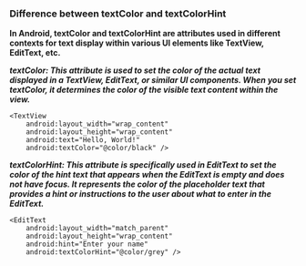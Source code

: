 ### Difference between textColor and textColorHint

**In Android, textColor and textColorHint are attributes used in different contexts for text display within various UI elements like TextView, EditText, etc.**

***textColor: This attribute is used to set the color of the actual text displayed in a TextView, EditText, or similar UI components. When you set textColor, it determines the color of the visible text content within the view.***

```
<TextView
    android:layout_width="wrap_content"
    android:layout_height="wrap_content"
    android:text="Hello, World!"
    android:textColor="@color/black" />
```

***textColorHint: This attribute is specifically used in EditText to set the color of the hint text that appears when the EditText is empty and does not have focus. It represents the color of the placeholder text that provides a hint or instructions to the user about what to enter in the EditText.***

```
<EditText
    android:layout_width="match_parent"
    android:layout_height="wrap_content"
    android:hint="Enter your name"
    android:textColorHint="@color/grey" />
```

